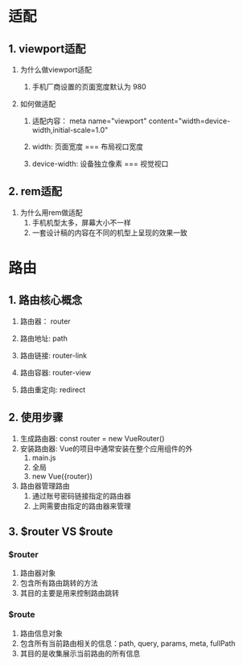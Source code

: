 # 适配
## 1. viewport适配

1. 为什么做viewport适配

   1. 手机厂商设置的页面宽度默认为 980

2. 如何做适配

   1. 适配内容： meta name="viewport" content="width=device-width,initial-scale=1.0"

   2. width: 页面宽度 === 布局视口宽度

   3. device-width: 设备独立像素 === 视觉视口

      



## 2. rem适配

1. 为什么用rem做适配
   1. 手机机型太多，屏幕大小不一样
   2. 一套设计稿的内容在不同的机型上呈现的效果一致



# 路由
## 1. 路由核心概念

1. 路由器： router

2. 路由地址: path

3. 路由链接: router-link

4. 路由容器: router-view

5. 路由重定向: redirect

   

## 2. 使用步骤

1. 生成路由器: const router = new VueRouter()
2. 安装路由器: Vue的项目中通常安装在整个应用组件的外
   1. main.js
   2. 全局
   3. new Vue({router})
3. 路由器管理路由
   1. 通过账号密码链接指定的路由器
   2. 上网需要由指定的路由器来管理
	 
## 3. $router VS $route
### $router
1. 路由器对象
2. 包含所有路由跳转的方法
3. 其目的主要是用来控制路由跳转

### $route
1. 路由信息对象
2. 包含所有当前路由相关的信息：path, query, params, meta, fullPath
3. 其目的是收集展示当前路由的所有信息























